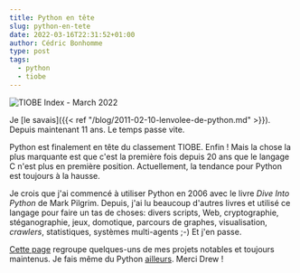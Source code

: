 ```yaml
---
title: Python en tête
slug: python-en-tete
date: 2022-03-16T22:31:52+01:00
author: Cédric Bonhomme
type: post
tags:
  - python
  - tiobe
---
```

![TIOBE Index - March 2022](/images/blog/2022/03/tiobe-2022-03.png)

Je [le savais]({{< ref "/blog/2011-02-10-lenvolee-de-python.md" >}}).
Depuis maintenant 11 ans. Le temps passe vite.

Python est finalement en tête du classement TIOBE. Enfin !
Mais la chose la plus marquante est que c'est la première fois depuis 20 ans
que le langage C n'est plus en première position.
Actuellement, la tendance pour Python est toujours à la hausse.

Je crois que j'ai commencé à utiliser Python en 2006 avec le livre
_Dive Into Python_ de Mark Pilgrim. Depuis, j'ai lu beaucoup d'autres livres et
utilisé ce langage pour faire un tas de choses: divers scripts, Web,
cryptographie, stéganographie, jeux, domotique, parcours de graphes,
visualisation, _crawlers_, statistiques, systèmes multi-agents ;-)
Et j'en passe.

[Cette page](/software) regroupe quelques-uns de mes projets
notables et toujours maintenus. Je fais même du Python
[ailleurs](https://drewdevault.com/2022/03/14/It-takes-a-village.html). Merci Drew !

